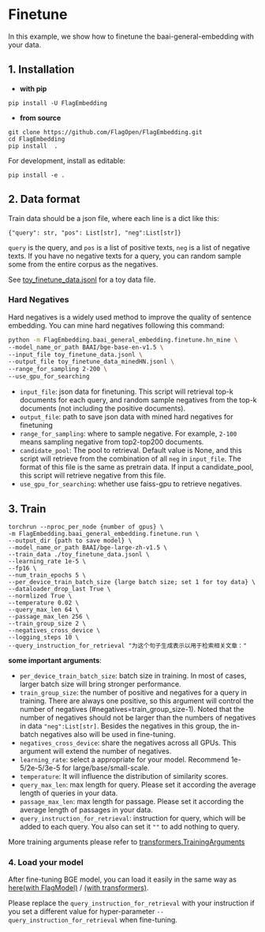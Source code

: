 # Finetune
In this example, we show how to finetune the baai-general-embedding with your data.

## 1. Installation
* **with pip**
```
pip install -U FlagEmbedding
```

* **from source**
```
git clone https://github.com/FlagOpen/FlagEmbedding.git
cd FlagEmbedding
pip install  .
```
For development, install as editable:
```
pip install -e .
```
 

## 2. Data format
Train data should be a json file, where each line is a dict like this:

```
{"query": str, "pos": List[str], "neg":List[str]}
```

`query` is the query, and `pos` is a list of positive texts, `neg` is a list of negative texts.
If you have no negative texts for a query, you can random sample some from the entire corpus as the negatives.

See [toy_finetune_data.jsonl]() for a toy data file.

### Hard Negatives 

Hard negatives is a widely used method to improve the quality of sentence embedding. 
You can mine hard negatives following this command:
```bash
python -m FlagEmbedding.baai_general_embedding.finetune.hn_mine \
--model_name_or_path BAAI/bge-base-en-v1.5 \
--input_file toy_finetune_data.jsonl \
--output_file toy_finetune_data_minedHN.jsonl \
--range_for_sampling 2-200 \
--use_gpu_for_searching
```

- `input_file`: json data for finetuning. This script will retrieval top-k documents for each query, 
and random sample negatives from the top-k documents (not including the positive documents).
- `output_file`: path to save json data with mined hard negatives for finetuning
- `range_for_sampling`: where to sample negative. For example, `2-100` means sampling negative from top2-top200 documents. 
- `candidate_pool`: The pool to retrieval. Default value is None, and this script will retrieve from the combination of all `neg` in `input_file`. 
The format of this file is the same as pretrain data. If input a candidate_pool, this script will retrieve negative from this file.
- `use_gpu_for_searching`: whether use faiss-gpu to retrieve negatives.


## 3. Train
```
torchrun --nproc_per_node {number of gpus} \
-m FlagEmbedding.baai_general_embedding.finetune.run \
--output_dir {path to save model} \
--model_name_or_path BAAI/bge-large-zh-v1.5 \
--train_data ./toy_finetune_data.jsonl \
--learning_rate 1e-5 \
--fp16 \
--num_train_epochs 5 \
--per_device_train_batch_size {large batch size; set 1 for toy data} \
--dataloader_drop_last True \
--normlized True \
--temperature 0.02 \
--query_max_len 64 \
--passage_max_len 256 \
--train_group_size 2 \
--negatives_cross_device \
--logging_steps 10 \
--query_instruction_for_retrieval "为这个句子生成表示以用于检索相关文章：" 
```

**some important arguments**:
- `per_device_train_batch_size`: batch size in training. In most of cases, larger batch size will bring stronger performance.
- `train_group_size`: the number of positive and negatives for a query in training.
There are always one positive, so this argument will control the number of negatives (#negatives=train_group_size-1).
Noted that the number of negatives should not be larger than the numbers of negatives in data `"neg":List[str]`.
Besides the negatives in this group, the in-batch negatives also will be used in fine-tuning.
- `negatives_cross_device`: share the negatives across all GPUs. This argument will extend the number of negatives.
- `learning_rate`: select a appropriate for your model. Recommend 1e-5/2e-5/3e-5 for large/base/small-scale. 
- `temperature`: It will influence the distribution of similarity scores.
- `query_max_len`: max length for query. Please set it according the average length of queries in your data.
- `passage_max_len`: max length for passage. Please set it according the average length of passages in your data.
- `query_instruction_for_retrieval`: instruction for query, which will be added to each query. You also can set it `""` to add nothing to query.

More training arguments please refer to [transformers.TrainingArguments](https://huggingface.co/docs/transformers/main_classes/trainer#transformers.TrainingArguments)


### 4. Load your model
After fine-tuning BGE model, you can load it easily in the same way as [here(with FlagModel)](https://github.com/FlagOpen/FlagEmbedding#using-flagembedding) / [(with transformers)](https://github.com/FlagOpen/FlagEmbedding#using-huggingface-transformers).

Please replace the `query_instruction_for_retrieval` with your instruction if you set a different value for hyper-parameter `--query_instruction_for_retrieval` when fine-tuning.
